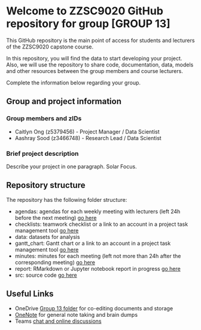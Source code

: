 # Welcome to ZZSC9020 GitHub repository for group [GROUP 13]

This GitHub repository is the main point of access for students and lecturers of the ZZSC9020 capstone course. 

In this repository, you will find the data to start developing your project. Also, we will use the repository to share code, documentation, data, models and other resources between the group members and course lecturers.

Complete the information below regarding your group.

## Group and project information

### Group members and zIDs
- Caitlyn Ong (z5379456) - Project Manager / Data Scientist
- Aashray Sood (z3466748) - Research Lead / Data Scientist

### Brief project description

Describe your project in one paragraph.
Solar Focus. 

## Repository structure

The repository has the following folder structure:
- agendas: agendas for each weekly meeting with lecturers (left 24h before the next meeting) [go here](https://github.com/cait-unsw/Group-13_ZZSC9020-Data-Science-Project/tree/main/agendas)
- checklists: teamwork checklist or a link to an account in a project task management tool [go here]()
- data: datasets for analysis
- gantt_chart: Gantt chart or a link to an account in a project task management tool [go here](https://github.com/cait-unsw/Group-13_ZZSC9020-Data-Science-Project/tree/main/gantt_chart)
- minutes: minutes for each meeting (left not more than 24h after the corresponding meeting) [go here](https://github.com/cait-unsw/Group-13_ZZSC9020-Data-Science-Project/tree/main/minutes)
- report: RMarkdown or Jupyter notebook report in progress [go here](https://github.com/cait-unsw/Group-13_ZZSC9020-Data-Science-Project/tree/main/report)
- src: source code [go here]()

## Useful Links 
- OneDrive [Group 13 folder](https://unsw.sharepoint.com/:f:/r/sites/ZZSC9020DataScienceProject2024H5-Group13/Shared%20Documents/Group%2013?csf=1&web=1&e=IHHFQV) for co-editing documents and storage 
- [OneNote](https://unsw.sharepoint.com/:o:/r/sites/ZZSC9020DataScienceProject2024H5-Group13/Shared%20Documents/Group%2013/Group%2013_notes?d=w03dfad1220b34d5099d96a6148e42679&csf=1&web=1&e=PTcjcz) for general note taking and brain dumps
- Teams [chat and online discussions](https://teams.microsoft.com/l/channel/19%3A308d214972584153a9a64624c5b84cb8%40thread.tacv2/Group%2013?groupId=5191bf23-2846-4ad6-8824-eb4c889aacf1&tenantId=3ff6cfa4-e715-48db-b8e1-0867b9f9fba3&ngc=true) 

